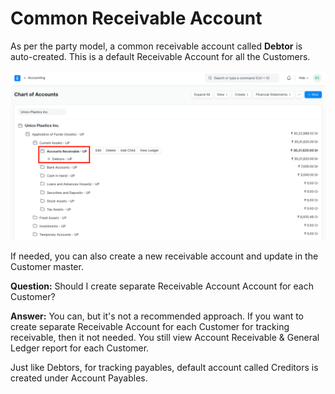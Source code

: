 
# Common Receivable Account


As per the party model, a common receivable account called **Debtor** is auto-created. This is a default Receivable Account for all the Customers.


![Role Desk Permission](/files/common-receivable.png)


If needed, you can also create a new receivable account and update in the Customer master.


**Question:** Should I create separate Receivable Account Account for each Customer?


**Answer:** You can, but it's not a recommended approach. If you want to create separate Receivable Account for each Customer for tracking receivable, then it not needed. You still view Account Receivable & General Ledger report for each Customer.


Just like Debtors, for tracking payables, default account called Creditors is created under Account Payables.


